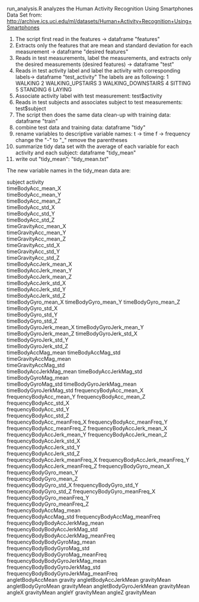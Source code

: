 run_analysis.R analyzes the Human Activity Recognition Using Smartphones Data Set from:
http://archive.ics.uci.edu/ml/datasets/Human+Activity+Recognition+Using+Smartphones

1. The script first read in the features -> dataframe "features"
2. Extracts only the features that are mean and standard deviation for each measurement -> dataframe "desired features"
3. Reads in test measurements, label the measurements, and extracts only the desired measurements (desired features) -> dataframe "test"
4. Reads in test activity label and label the activity with corresponding labels-> dataframe "test_activity"
  The labels are as following:
  1 WALKING
  2 WALKING_UPSTAIRS
  3 WALKING_DOWNSTAIRS
  4 SITTING
  5 STANDING
  6 LAYING
5. Associate activity label with test measurement: test$activity
5. Reads in test subjects and associates subject to test measurements: test$subject
6. The script then does the same data clean-up with training data:  dataframe "train"
7. combine test data and training data: dataframe "tidy"
8. rename variables to descriptive variable names:
   t -> time
   f -> frequency
   change the "-" to "_"
   remove the parentheses
9. summarize tidy data set with the average of each variable for each activity and each subject: dataframe "tidy_mean"
10. write out "tidy_mean": "tidy_mean.txt"


The new variable names in the tidy_mean data are:

subject	
activity	
timeBodyAcc_mean_X	
timeBodyAcc_mean_Y	
timeBodyAcc_mean_Z	
timeBodyAcc_std_X	
timeBodyAcc_std_Y	
timeBodyAcc_std_Z	
timeGravityAcc_mean_X	
timeGravityAcc_mean_Y	
timeGravityAcc_mean_Z	
timeGravityAcc_std_X	
timeGravityAcc_std_Y	
timeGravityAcc_std_Z	
timeBodyAccJerk_mean_X	
timeBodyAccJerk_mean_Y	
timeBodyAccJerk_mean_Z	
timeBodyAccJerk_std_X	
timeBodyAccJerk_std_Y	
timeBodyAccJerk_std_Z	
timeBodyGyro_mean_X	
timeBodyGyro_mean_Y	
timeBodyGyro_mean_Z	
timeBodyGyro_std_X	
timeBodyGyro_std_Y	
timeBodyGyro_std_Z	
timeBodyGyroJerk_mean_X	
timeBodyGyroJerk_mean_Y	
timeBodyGyroJerk_mean_Z	
timeBodyGyroJerk_std_X	
timeBodyGyroJerk_std_Y	
timeBodyGyroJerk_std_Z	
timeBodyAccMag_mean	
timeBodyAccMag_std	
timeGravityAccMag_mean	
timeGravityAccMag_std	
timeBodyAccJerkMag_mean	
timeBodyAccJerkMag_std	
timeBodyGyroMag_mean	
timeBodyGyroMag_std	
timeBodyGyroJerkMag_mean	
timeBodyGyroJerkMag_std	
frequencyBodyAcc_mean_X	
frequencyBodyAcc_mean_Y	
frequencyBodyAcc_mean_Z	
frequencyBodyAcc_std_X	
frequencyBodyAcc_std_Y	
frequencyBodyAcc_std_Z	
frequencyBodyAcc_meanFreq_X	
frequencyBodyAcc_meanFreq_Y	
frequencyBodyAcc_meanFreq_Z	
frequencyBodyAccJerk_mean_X	
frequencyBodyAccJerk_mean_Y	
frequencyBodyAccJerk_mean_Z	
frequencyBodyAccJerk_std_X	
frequencyBodyAccJerk_std_Y	
frequencyBodyAccJerk_std_Z	
frequencyBodyAccJerk_meanFreq_X	
frequencyBodyAccJerk_meanFreq_Y	
frequencyBodyAccJerk_meanFreq_Z	
frequencyBodyGyro_mean_X	
frequencyBodyGyro_mean_Y	
frequencyBodyGyro_mean_Z	
frequencyBodyGyro_std_X	
frequencyBodyGyro_std_Y	
frequencyBodyGyro_std_Z	
frequencyBodyGyro_meanFreq_X	
frequencyBodyGyro_meanFreq_Y	
frequencyBodyGyro_meanFreq_Z	
frequencyBodyAccMag_mean	
frequencyBodyAccMag_std	
frequencyBodyAccMag_meanFreq	
frequencyBodyBodyAccJerkMag_mean	
frequencyBodyBodyAccJerkMag_std	
frequencyBodyBodyAccJerkMag_meanFreq	
frequencyBodyBodyGyroMag_mean	
frequencyBodyBodyGyroMag_std	
frequencyBodyBodyGyroMag_meanFreq	
frequencyBodyBodyGyroJerkMag_mean	
frequencyBodyBodyGyroJerkMag_std	
frequencyBodyBodyGyroJerkMag_meanFreq	
angletBodyAccMean	gravity
angletBodyAccJerkMean	gravityMean
angletBodyGyroMean	gravityMean
angletBodyGyroJerkMean	gravityMean
angleX	gravityMean
angleY	gravityMean
angleZ	gravityMean
